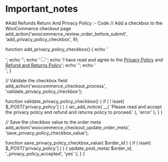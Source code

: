 # Important_notes
#Add Refunds Return And Privacy Policy :- Code
// Add a checkbox to the WooCommerce checkout page
add_action('woocommerce_review_order_before_submit', 'add_privacy_policy_checkbox', 9);

function add_privacy_policy_checkbox() {
    echo '<div class="woocommerce-privacy-policy-checkbox">';
    echo '<label class="woocommerce-form__label woocommerce-form__label-for-checkbox checkbox">';
    echo '<input type="checkbox" class="woocommerce-form__input woocommerce-form__input-checkbox input-checkbox" name="privacy_policy" id="privacy_policy" />';
    echo '<span>I have read and agree to the <a href="https://www.suncitypathfinder.com/privacy-policy/" class="woocommerce-privacy-policy-link" target="_blank">Privacy Policy</a> and <a href="https://www.suncitypathfinder.com/refund_returns/" class="woocommerce-privacy-policy-link" target="_blank">Refund and Returns Policy</a></span>';
    echo '</label>';
    echo '</div>';
}

// Validate the checkbox field
add_action('woocommerce_checkout_process', 'validate_privacy_policy_checkbox');

function validate_privacy_policy_checkbox() {
    if ( ! isset( $_POST['privacy_policy'] ) ) {
        wc_add_notice( __( 'Please read and accept the privacy policy and refund and returns policy to proceed.' ), 'error' );
    }
}

// Save the checkbox value to the order meta
add_action('woocommerce_checkout_update_order_meta', 'save_privacy_policy_checkbox_value');

function save_privacy_policy_checkbox_value( $order_id ) {
    if ( isset( $_POST['privacy_policy'] ) ) {
        update_post_meta( $order_id, '_privacy_policy_accepted', 'yes' );
    }
}

 

